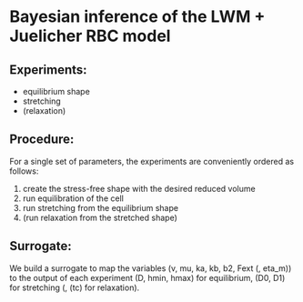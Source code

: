 # Bayesian inference of the LWM + Juelicher  RBC model

## Experiments:

* equilibrium shape
* stretching
* (relaxation)

## Procedure:

For a single set of parameters, the experiments are conveniently ordered as follows:

1. create the stress-free shape with the desired reduced volume
2. run equilibration of the cell
3. run stretching from the equilibrium shape
4. (run relaxation from the stretched shape)

## Surrogate:

We build a surrogate to map the variables (v, mu, ka, kb, b2, Fext (, eta_m)) to the output of each experiment (D, hmin, hmax) for equilibrium, (D0, D1) for stretching (, (tc) for relaxation).
